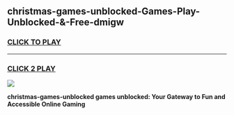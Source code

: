 
## christmas-games-unblocked-Games-Play-Unblocked-&-Free-dmigw
<h3>
<a href="https://premium76.site?title=christmas-games-unblocked&ref=24A">CLICK TO PLAY</a></h3>
<hr>

<h3>
<a href="https://premium76.site?title=christmas-games-unblocked&ref=24A">CLICK 2 PLAY</a>
  
</h3>

<a href="https://premium76.site?title=christmas-games-unblocked&ref=24A"><img src="https://clearcache.store/games.png"></a>


**christmas-games-unblocked games unblocked: Your Gateway to Fun and Accessible Online Gaming**
